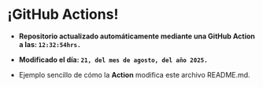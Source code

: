 # ¡GitHub Actions!
* **Repositorio actualizado automáticamente mediante una GitHub Action a las: `12:32:54hrs.`**
* **Modificado el día: `21, del mes de agosto, del año 2025.`**

* Ejemplo sencillo de cómo la **Action** modifica este archivo README.md.
